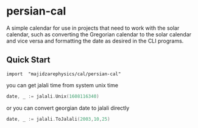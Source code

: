 # persian-cal
A simple calendar for use in projects that need to work with the solar calendar, such as converting the Gregorian calendar to the solar calendar and vice versa and formatting the date as desired in the CLI programs.

## Quick Start

``` code
import	"majidzarephysics/cal/persian-cal"
```

you can get jalali time from system unix time

``` go code
date, _ := jalali.Unix(1608116340)
```

or you can convert georgian date to jalali directly

``` go code
date, _ := jalali.ToJalali(2003,10,25)
```
